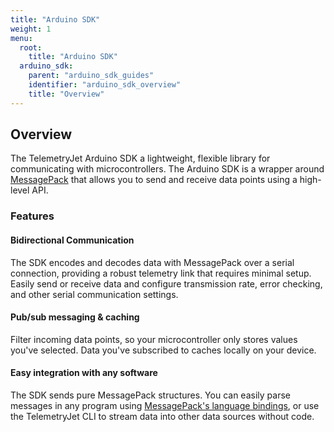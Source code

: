 ```yaml
---
title: "Arduino SDK"
weight: 1
menu:
  root:
    title: "Arduino SDK"
  arduino_sdk:
    parent: "arduino_sdk_guides"
    identifier: "arduino_sdk_overview"
    title: "Overview"
---
```


## Overview

The TelemetryJet Arduino SDK a lightweight, flexible library for communicating with microcontrollers. The Arduino SDK is a wrapper around <a href="https://msgpack.org/index.html">MessagePack</a> that allows you to send and receive data points using a high-level API.

### Features

#### Bidirectional Communication
The SDK encodes and decodes data with MessagePack over a serial connection, providing a robust telemetry link that requires minimal setup. Easily send or receive data and configure transmission rate, error checking, and other serial communication settings.

#### Pub/sub messaging & caching
Filter incoming data points, so your microcontroller only stores values you've selected. Data you've subscribed to caches locally on your device.

#### Easy integration with any software
The SDK sends pure MessagePack structures. You can easily parse messages in any program using <a href="https://msgpack.org/index.html">MessagePack's language bindings</a>, or use the TelemetryJet CLI to stream data into other data sources without code.